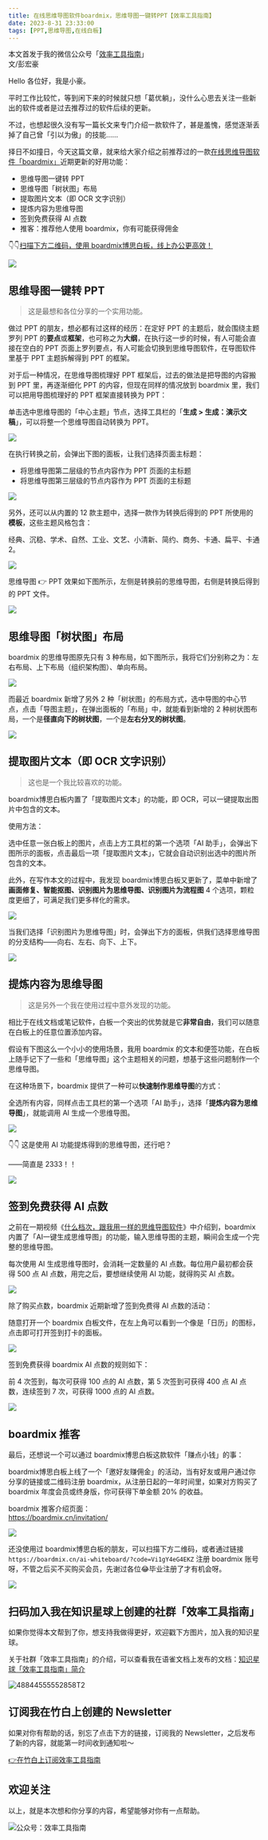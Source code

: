 ```yaml
---
title: 在线思维导图软件boardmix，思维导图一键转PPT【效率工具指南】  
date: 2023-8-31 23:33:00               
tags: [PPT,思维导图,在线白板]                                                                               
---
```

本文首发于我的微信公众号「[效率工具指南](https://mp.weixin.qq.com/s/qDCaE5-cU2PGtaPl0owGFA)」       
文/彭宏豪   


Hello 各位好，我是小豪。  

平时工作比较忙，等到闲下来的时候就只想「葛优躺」，没什么心思去关注一些新出的软件或者是过去推荐过的软件后续的更新。


不过，也想起很久没有写一篇长文来专门介绍一款软件了，甚是羞愧，感觉逐渐丢掉了自己曾「引以为傲」的技能……      

择日不如撞日，今天这篇文章，就来给大家介绍之前推荐过的一款[在线思维导图软件「boardmix」](https://mp.weixin.qq.com/s/02LrInAEn8xBwMaSTz_5eg)近期更新的好用功能：  

* 思维导图一键转 PPT   
* 思维导图「树状图」布局    
* 提取图片文本（即 OCR 文字识别）   
* 提炼内容为思维导图     
* 签到免费获得 AI 点数    
* 推客：推荐他人使用 boardmix，你有可能获得佣金   

👇👇[扫描下方二维码，使用 boardmix博思白板，线上办公更高效！](https://boardmix.cn/ai-whiteboard/?code=Vi1gY4eG4EKZ)      

![](https://img.penghh.fun/2023/08/31/boardmix-you-hui-quan-hai-bao.png)


## 思维导图一键转 PPT

> 这是最想和各位分享的一个实用功能。  

做过 PPT 的朋友，想必都有过这样的经历：在定好 PPT 的主题后，就会围绕主题罗列 PPT 的**要点**或**框架**，也可称之为**大纲**，在执行这一步的时候，有人可能会直接在空白的 PPT 页面上罗列要点，有人可能会切换到思维导图软件，在导图软件里基于 PPT 主题拆解得到 PPT 的框架。  

对于后一种情况，在思维导图梳理好 PPT 框架后，过去的做法是把导图的内容搬到 PPT 里，再逐渐细化 PPT 的内容，但现在同样的情况放到 boardmix 里，我们可以把用导图梳理好的 PPT 框架直接转换为 PPT：   

单击选中思维导图的「中心主题」节点，选择工具栏的「**生成 > 生成：演示文稿**」，可以将整一个思维导图自动转换为 PPT。  

![](https://img.penghh.fun/2023/08/31/16933267953483.jpg)

在执行转换之前，会弹出下图的面板，让我们选择页面主标题：  

* 将思维导图第二层级的节点内容作为 PPT 页面的主标题     
* 将思维导图第三层级的节点内容作为 PPT 页面的主标题     

![](https://img.penghh.fun/2023/08/31/16933269124233.jpg)

另外，还可以从内置的 12 款主题中，选择一款作为转换后得到的 PPT 所使用的**模板**，这些主题风格包含：

经典、沉稳、学术、自然、工业、文艺、小清新、简约、商务、卡通、扁平、卡通2。     

![](https://img.penghh.fun/2023/08/31/16933271687087.jpg)

思维导图 👉 PPT 效果如下图所示，左侧是转换前的思维导图，右侧是转换后得到的 PPT 文件。   

![](https://img.penghh.fun/2023/08/31/16933276591637.jpg)


## 思维导图「树状图」布局

boardmix 的思维导图原先只有 3 种布局，如下图所示，我将它们分别称之为：左右布局、上下布局（组织架构图）、单向布局。

![](https://img.penghh.fun/2023/08/31/16931510470517.jpg)


而最近 boardmix 新增了另外 2 种「树状图」的布局方式，选中导图的中心节点，点击「导图主题」，在弹出面板的「布局」中，就能看到新增的 2 种树状图布局，一个是**径直向下的树状图**，一个是**左右分叉的树状图**。   

![](https://img.penghh.fun/2023/08/31/16931508268431.jpg)

## 提取图片文本（即 OCR 文字识别） 

> 这也是一个我比较喜欢的功能。  

boardmix博思白板内置了「提取图片文本」的功能，即 OCR，可以一键提取出图片中包含的文本。  

使用方法：  

选中任意一张白板上的图片，点击上方工具栏的第一个选项「AI 助手」，会弹出下图所示的面板，点击最后一项「提取图片文本」，它就会自动识别出选中的图片所包含的文本。   

此外，在写作本文的过程中，我发现 boardmix博思白板又更新了，菜单中新增了**画面修复、智能抠图、识别图片为思维导图、识别图片为流程图** 4 个选项，颗粒度更细了，可满足我们更多样化的需求。   

![](https://img.penghh.fun/2023/08/31/16933578788192.jpg)

当我们选择「识别图片为思维导图」时，会弹出下方的面板，供我们选择思维导图的分支结构——向右、左右、向下、上下。    

![](https://img.penghh.fun/2023/08/31/16933581316639.jpg)


## 提炼内容为思维导图

> 这是另外一个我在使用过程中意外发现的功能。  

相比于在线文档或笔记软件，白板一个突出的优势就是它**非常自由**，我们可以随意在白板上的任意位置添加内容。  

假设有下图这么一个小小的使用场景，我用 boardmix 的文本和便签功能，在白板上随手记下了一些和「思维导图」这个主题相关的问题，想基于这些问题制作一个思维导图。   

在这种场景下，boardmix 提供了一种可以**快速制作思维导图**的方式：      

全选所有内容，同样点击工具栏的第一个选项「AI 助手」，选择「**提炼内容为思维导图**」，就能调用 AI 生成一个思维导图。   

![](https://img.penghh.fun/2023/08/31/16933584667506.jpg)


👇👇 这是使用 AI 功能提炼得到的思维导图，还行吧？   

——简直是 2333！！  

![](https://img.penghh.fun/2023/08/31/16933588518822.jpg)


## 签到免费获得 AI 点数  

之前在一期视频《[什么档次，跟我用一样的思维导图软件](https://mp.weixin.qq.com/s/CJr7OidJsIRdRgew5vXQuw)》中介绍到，boardmix 内置了「AI一键生成思维导图」的功能，输入思维导图的主题，瞬间会生成一个完整的思维导图。   

每次使用 AI 生成思维导图时，会消耗一定数量的 AI 点数。每位用户最初都会获得 500 点 AI 点数，用完之后，要想继续使用 AI 功能，就得购买 AI 点数。    

![](https://img.penghh.fun/2023/08/31/16931502072287.jpg)

除了购买点数，boardmix 近期新增了签到免费得 AI 点数的活动：  

随意打开一个 boardmix 白板文件，在左上角可以看到一个像是「日历」的图标，点击即可打开签到打卡的面板。  

![](https://img.penghh.fun/2023/08/31/16931498729988.jpg)

签到免费获得 boardmix AI 点数的规则如下：  

前 4 次签到，每次可获得 100 点的 AI 点数，第 5 次签到可获得 400 点 AI 点数，连续签到 7 次，可获得 1000 点的 AI 点数。   

![](https://img.penghh.fun/2023/08/31/16931504552989.jpg)


## boardmix 推客

最后，还想说一个可以通过 boardmix博思白板这款软件「赚点小钱」的事：   

boardmix博思白板上线了一个「邀好友赚佣金」的活动，当有好友或用户通过你分享的链接或二维码注册 boardmix，从注册日起的一年时间里，如果对方购买了 boardmix 年度会员或终身版，你可获得下单金额 20% 的收益。   

boardmix 推客介绍页面：    
https://boardmix.cn/invitation/     

![](https://img.penghh.fun/2023/08/31/16934148623123.jpg)
  
还没使用过 boardmix博思白板的朋友，可以扫描下方二维码，或者通过链接 `https://boardmix.cn/ai-whiteboard/?code=Vi1gY4eG4EKZ` 注册 boardmix 账号呀，不管之后买不买购买会员，先谢过各位😂毕业注册了才有机会呀。      

![](https://img.penghh.fun/2023/08/31/boardmix-chan-pin-er-wei-ma.png)



## 扫码加入我在知识星球上创建的社群「效率工具指南」  

如果你觉得本文帮到了你，想支持我做得更好，欢迎戳下方图片，加入我的知识星球。     

关于社群「效率工具指南」的介绍，可以查看我在语雀文档上发布的文档：[知识星球「效率工具指南」简介](https://www.yuque.com/penghonghao/af0aai/glwrg2dl0dqlegi6?singleDoc#)    

![48844555552858T2](https://img.penghh.fun/2023/03/25/48844555552858t2.JPG)   

## 订阅我在竹白上创建的 Newsletter   

如果对你有帮助的话，别忘了点击下方的链接，订阅我的 Newsletter，之后发布了新的内容，就能第一时间收到通知啦～  

[👉在竹白上订阅效率工具指南](https://penghh.zhubai.love/)         

## 欢迎关注     

以上，就是本次想和你分享的内容，希望能够对你有一点帮助。     

![公众号：效率工具指南](https://img.penghh.fun/2021/05/28/gong-zhong-hao-wei-bu-er-wei-ma-dailogo.png)   







